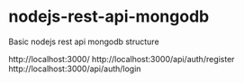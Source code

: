# nodejs-rest-api-mongodb
Basic nodejs rest api mongodb structure

http://localhost:3000/
http://localhost:3000/api/auth/register
http://localhost:3000/api/auth/login


